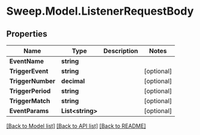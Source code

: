 # Sweep.Model.ListenerRequestBody
## Properties

Name | Type | Description | Notes
------------ | ------------- | ------------- | -------------
**EventName** | **string** |  | 
**TriggerEvent** | **string** |  | [optional] 
**TriggerNumber** | **decimal** |  | [optional] 
**TriggerPeriod** | **string** |  | [optional] 
**TriggerMatch** | **string** |  | [optional] 
**EventParams** | **List&lt;string&gt;** |  | [optional] 

[[Back to Model list]](../README.md#documentation-for-models) [[Back to API list]](../README.md#documentation-for-api-endpoints) [[Back to README]](../README.md)

